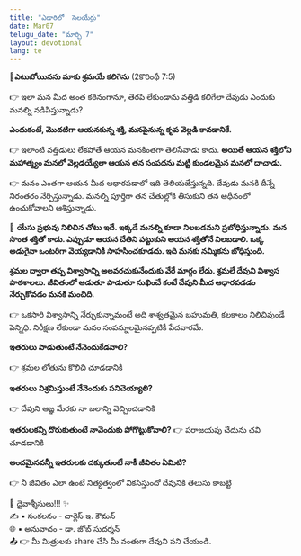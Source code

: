 ```yaml
---
title: "ఎడారిలో  సెలయేర్లు"
date: Mar07
telugu_date: "మార్చి 7"
layout: devotional
lang: te
---
```


**📖ఎటుబోయినను మాకు శ్రమయే కలిగెను**
(2కొరింథీ 7:5)

👉 ఇలా మన మీద అంత కఠినంగానూ, తెరపి లేకుండాను వత్తిడి కలిగేలా దేవుడు ఎందుకు మనల్ని నడిపిస్తున్నాడు? 

**ఎందుకంటే, మొదటిగా ఆయనకున్న శక్తి, మనపైనున్న కృప వెల్లడి కావడానికే.**

👉 ఇలాంటి వత్తిడులు లేకపోతే ఆయన మనకింతగా తెలిసేవాడు కాదు. 
**అయితే ఆయన శక్తిలోని మహాత్మ్యం మనలో వెల్లడయ్యేలా ఆయన తన సంపదను మట్టి కుండలమైన మనలో దాచాడు.**

👉 మనం ఎంతగా ఆయన మీద ఆధారపడాలో ఇది తెలియజేస్తున్నది. దేవుడు మనకి దీన్నే నిరంతరం నేర్పిస్తున్నాడు. మనల్ని పూర్తిగా తన చేతుల్లోకి తీసుకుని తన ఆధీనంలో ఉంచుకోవాలని ఆశిస్తున్నాడు.

🔺 **యేసు ప్రభువు నిలిచిన చోటు ఇదే. ఇక్కడే మనల్ని కూడా నిలబడమని ప్రబోధిస్తున్నాడు. మన సొంత శక్తితో కాదు. ఎప్పుడూ ఆయన చేతిని పట్టుకుని ఆయన శక్తితోనే నిలబడాలి. ఒక్క అడుగైనా ఒంటరిగా వెయ్యడానికి సాహసించకూడదు. ఇది మనకు నమ్మికను బోధిస్తుంది.**

**శ్రమల ద్వారా తప్ప విశ్వాసాన్ని అలవరచుకునేందుకు వేరే మార్గం లేదు. శ్రమలే దేవుని విశ్వాస పాఠశాలలు. జీవితంలో ఆడుతూ పాడుతూ సుఖించే కంటే దేవుని మీద ఆధారపడడం నేర్చుకోవడం మనకి మంచిది.**

👉 ఒకసారి విశ్వాసాన్ని నేర్చుకున్నామంటే అది శాశ్వతమైన బహుమతి, కలకాలం నిలిచివుండే పెన్నిధి.  నిరీక్షణ లేకుండా మనం సంపన్నులమైనప్పటికీ పేదవారమే.

**ఇతరులు పాడుతుంటే నేనెందుకేడవాలి?**

👉 శ్రమల లోతును కొలిచి చూడడానికి

**ఇతరులు విశ్రమిస్తుంటే నేనెందుకు పనిచెయ్యాలి?**

👉 దేవుని ఆజ్ఞ మేరకు నా బలాన్ని వెచ్చించడానికి

**ఇతరులకన్నీ దొరుకుతుంటే నావెందుకు పోగొట్టుకోవాలి?**
👉 పరాజయపు చేదును చవి చూడడానికి

**అందమైనవన్నీ ఇతరులకు దక్కుతుంటే నాకీ జీవితం ఏమిటి?** 

👉 నీ జీవితం ఎలా ఉంటే నిత్యత్వంలో వికసిస్తుందో దేవునికి తెలుసు కాబట్టి

<div class="blessing">🙏 <span class="bless-text">దైవాశ్శీసులు!!!</span> ✨</div>

<div class="credit">✍️ <span class="credit-text">▪ సంకలనం - చార్లెస్ ఇ. కౌమన్</span></div>
<div class="credit">🌐 <span class="credit-text">▪ అనువాదం - డా. జోబ్ సుదర్శన్</span></div>


<div class="share">📤 👉 <span class="share-text">మీ మిత్రులకు share చేసి మీ వంతుగా దేవుని పని చేయండి.</span></div>
